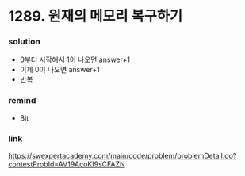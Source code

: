 # 1289. 원재의 메모리 복구하기

### solution
* 0부터 시작해서 1이 나오면 answer+1
* 이제 0이 나오면  answer+1
* 반복

### remind
* Bit

### link
https://swexpertacademy.com/main/code/problem/problemDetail.do?contestProbId=AV19AcoKI9sCFAZN